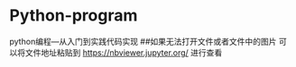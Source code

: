 # Python-program
python编程—从入门到实践代码实现
##如果无法打开文件或者文件中的图片
可以将文件地址粘贴到 https://nbviewer.jupyter.org/ 进行查看
